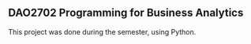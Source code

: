 ## DAO2702 Programming for Business Analytics
This project was done during the semester, using Python.
